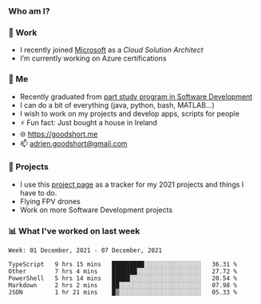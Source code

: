 ### Who am I?

<!--
**goodshort/goodshort** is a ✨ _special_ ✨ repository because its `README.md` (this file) appears on your GitHub profile.
-->
### 💼 Work
- I recently joined [Microsoft](https://www.microsoft.com/) as a _Cloud Solution Architect_
- I’m currently working on Azure certifications

### 🌱 Me
- Recently graduated from [part study program in Software Development](https://www.goodshort.me/who-am-i/studies#higher-diploma-in-software-development)
- I can do a bit of everything (java, python, bash, MATLAB...)
- I wish to work on my projects and develop apps, scripts for people
- ⚡ Fun fact: Just bought a house in Ireland
- 🌐 https://goodshort.me
- 📫 adrien.goodshort@gmail.com

### 🚧 Projects

- I use this [project page](https://github.com/users/goodshort/projects/2) as a tracker for my 2021 projects and things I have to do.
- Flying FPV drones
- Work on more Software Development projects

### 📊 What I've worked on last week

<!--START_SECTION:waka-->
```text
Week: 01 December, 2021 - 07 December, 2021

TypeScript   9 hrs 15 mins   █████████░░░░░░░░░░░░░░░░   36.31 % 
Other        7 hrs 4 mins    ███████░░░░░░░░░░░░░░░░░░   27.72 % 
PowerShell   5 hrs 14 mins   █████░░░░░░░░░░░░░░░░░░░░   20.54 % 
Markdown     2 hrs 2 mins    ██░░░░░░░░░░░░░░░░░░░░░░░   07.98 % 
JSON         1 hr 21 mins    █▒░░░░░░░░░░░░░░░░░░░░░░░   05.33 % 
```
<!--END_SECTION:waka-->

